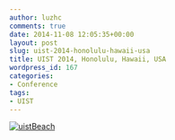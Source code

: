 ```yaml
---
author: luzhc
comments: true
date: 2014-11-08 12:05:35+00:00
layout: post
slug: uist-2014-honolulu-hawaii-usa
title: UIST 2014, Honolulu, Hawaii, USA
wordpress_id: 167
categories:
- Conference
tags:
- UIST
---
```


[![uistBeach](http://luzhc.com/wp-content/uploads/2014/11/uistBeach.jpg)](http://luzhc.com/wp-content/uploads/2014/11/uistBeach.jpg)
